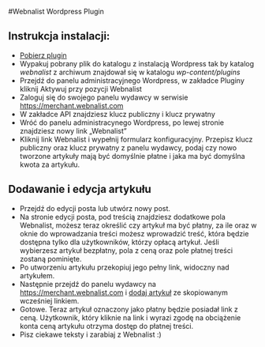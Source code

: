 #Webnalist Wordpress Plugin

## Instrukcja instalacji:
- [Pobierz plugin](https://github.com/webnalist/WebnalistWordpress/archive/master.zip)
- Wypakuj pobrany plik do katalogu z instalacją Wordpress tak by katalog *webnalist* z archiwum znajdował się w katalogu *wp-content/plugins*
- Przejdź do panelu administracyjnego Wordpress, w zakładce Pluginy kliknij Aktywuj przy pozycji Webnalist
- Zaloguj się do swojego panelu wydawcy w serwisie https://merchant.webnalist.com
- W zakładce API znajdziesz klucz publiczny i klucz prywatny
- Wróć do panelu administracynego Wordpress, po lewej stronie znajdziesz nowy link „Webnalist”
- Kliknij link Webnalist i wypełnij formularz konfiguracyjny. Przepisz klucz publiczny oraz klucz prywatny z panelu wydawcy, podaj czy nowo tworzone artykuły mają być domyślnie płatne i jaka ma być domyślna kwota za artykułu.

## Dodawanie i edycja artykułu
- Przejdź do edycji posta lub utwórz nowy post.
- Na stronie edycji posta, pod treścią znajdziesz dodatkowe pola Webnalist, możesz teraz określić czy artykuł ma być płatny, za ile oraz w oknie do wprowadzania treści możesz wprowadzić treść, która będzie dostępna tylko dla użytkowników, którzy opłacą artykuł. Jeśli wybierzesz artykuł bezpłatny, pola z ceną oraz pole płatnej treści zostaną pominięte.
- Po utworzeniu artykułu przekopiuj jego pełny link, widoczny nad artykułem.
- Następnie przejdź do panelu wydawcy na https://merchant.webnalist.com i [dodaj artykuł](https://webnalist.com/merchant/docs/index.html#articles) ze skopiowanym wcześniej linkiem.
- Gotowe. Teraz artykuł oznaczony jako płatny będzie posiadał link z ceną. Użytkownik, który kliknie na link i wyrazi zgodę na obciążenie konta ceną artykułu otrzyma dostęp do płatnej treści.
- Pisz ciekawe teksty i zarabiaj z Webnalist :)